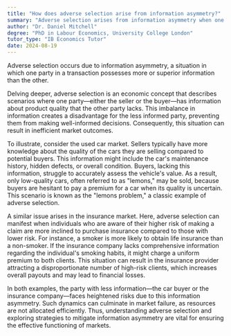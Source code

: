 ```yaml
---
title: "How does adverse selection arise from information asymmetry?"
summary: "Adverse selection arises from information asymmetry when one party in a transaction has more or better information than the other."
author: "Dr. Daniel Mitchell"
degree: "PhD in Labour Economics, University College London"
tutor_type: "IB Economics Tutor"
date: 2024-08-19
---
```


Adverse selection occurs due to information asymmetry, a situation in which one party in a transaction possesses more or superior information than the other.

Delving deeper, adverse selection is an economic concept that describes scenarios where one party—either the seller or the buyer—has information about product quality that the other party lacks. This imbalance in information creates a disadvantage for the less informed party, preventing them from making well-informed decisions. Consequently, this situation can result in inefficient market outcomes.

To illustrate, consider the used car market. Sellers typically have more knowledge about the quality of the cars they are selling compared to potential buyers. This information might include the car's maintenance history, hidden defects, or overall condition. Buyers, lacking this information, struggle to accurately assess the vehicle's value. As a result, only low-quality cars, often referred to as "lemons," may be sold, because buyers are hesitant to pay a premium for a car when its quality is uncertain. This scenario is known as the "lemons problem," a classic example of adverse selection.

A similar issue arises in the insurance market. Here, adverse selection can manifest when individuals who are aware of their higher risk of making a claim are more inclined to purchase insurance compared to those with lower risk. For instance, a smoker is more likely to obtain life insurance than a non-smoker. If the insurance company lacks comprehensive information regarding the individual's smoking habits, it might charge a uniform premium to both clients. This situation can result in the insurance provider attracting a disproportionate number of high-risk clients, which increases overall payouts and may lead to financial losses.

In both examples, the party with less information—the car buyer or the insurance company—faces heightened risks due to this information asymmetry. Such dynamics can culminate in market failure, as resources are not allocated efficiently. Thus, understanding adverse selection and exploring strategies to mitigate information asymmetry are vital for ensuring the effective functioning of markets.
    